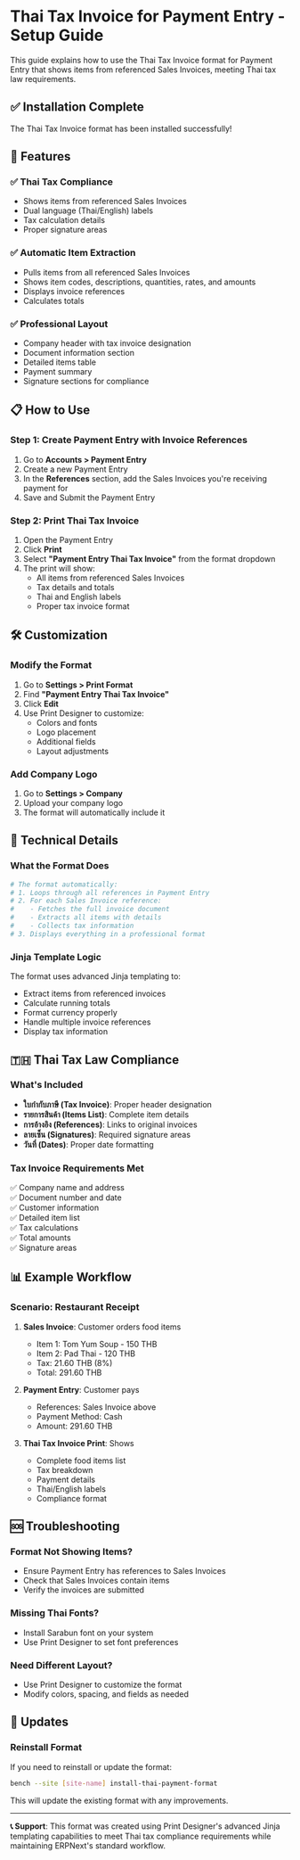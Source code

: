 # Thai Tax Invoice for Payment Entry - Setup Guide

This guide explains how to use the Thai Tax Invoice format for Payment Entry that shows items from referenced Sales Invoices, meeting Thai tax law requirements.

## ✅ Installation Complete

The Thai Tax Invoice format has been installed successfully! 

## 🎯 Features

### ✅ **Thai Tax Compliance**
- Shows items from referenced Sales Invoices
- Dual language (Thai/English) labels
- Tax calculation details
- Proper signature areas

### ✅ **Automatic Item Extraction**
- Pulls items from all referenced Sales Invoices
- Shows item codes, descriptions, quantities, rates, and amounts
- Displays invoice references
- Calculates totals

### ✅ **Professional Layout**
- Company header with tax invoice designation
- Document information section
- Detailed items table
- Payment summary
- Signature sections for compliance

## 📋 How to Use

### Step 1: Create Payment Entry with Invoice References
1. Go to **Accounts > Payment Entry**
2. Create a new Payment Entry
3. In the **References** section, add the Sales Invoices you're receiving payment for
4. Save and Submit the Payment Entry

### Step 2: Print Thai Tax Invoice
1. Open the Payment Entry
2. Click **Print**
3. Select **"Payment Entry Thai Tax Invoice"** from the format dropdown
4. The print will show:
   - All items from referenced Sales Invoices
   - Tax details and totals
   - Thai and English labels
   - Proper tax invoice format

## 🛠️ Customization

### Modify the Format
1. Go to **Settings > Print Format**
2. Find **"Payment Entry Thai Tax Invoice"**
3. Click **Edit**
4. Use Print Designer to customize:
   - Colors and fonts
   - Logo placement
   - Additional fields
   - Layout adjustments

### Add Company Logo
1. Go to **Settings > Company**
2. Upload your company logo
3. The format will automatically include it

## 🔧 Technical Details

### What the Format Does
```python
# The format automatically:
# 1. Loops through all references in Payment Entry
# 2. For each Sales Invoice reference:
#    - Fetches the full invoice document
#    - Extracts all items with details
#    - Collects tax information
# 3. Displays everything in a professional format
```

### Jinja Template Logic
The format uses advanced Jinja templating to:
- Extract items from referenced invoices
- Calculate running totals
- Format currency properly
- Handle multiple invoice references
- Display tax information

## 🇹🇭 Thai Tax Law Compliance

### What's Included
- **ใบกำกับภาษี (Tax Invoice)**: Proper header designation
- **รายการสินค้า (Items List)**: Complete item details
- **การอ้างอิง (References)**: Links to original invoices
- **ลายเซ็น (Signatures)**: Required signature areas
- **วันที่ (Dates)**: Proper date formatting

### Tax Invoice Requirements Met
✅ Company name and address  
✅ Document number and date  
✅ Customer information  
✅ Detailed item list  
✅ Tax calculations  
✅ Total amounts  
✅ Signature areas  

## 📊 Example Workflow

### Scenario: Restaurant Receipt
1. **Sales Invoice**: Customer orders food items
   - Item 1: Tom Yum Soup - 150 THB
   - Item 2: Pad Thai - 120 THB
   - Tax: 21.60 THB (8%)
   - Total: 291.60 THB

2. **Payment Entry**: Customer pays
   - References: Sales Invoice above
   - Payment Method: Cash
   - Amount: 291.60 THB

3. **Thai Tax Invoice Print**: Shows
   - Complete food items list
   - Tax breakdown
   - Payment details
   - Thai/English labels
   - Compliance format

## 🆘 Troubleshooting

### Format Not Showing Items?
- Ensure Payment Entry has references to Sales Invoices
- Check that Sales Invoices contain items
- Verify the invoices are submitted

### Missing Thai Fonts?
- Install Sarabun font on your system
- Use Print Designer to set font preferences

### Need Different Layout?
- Use Print Designer to customize the format
- Modify colors, spacing, and fields as needed

## 🔄 Updates

### Reinstall Format
If you need to reinstall or update the format:
```bash
bench --site [site-name] install-thai-payment-format
```

This will update the existing format with any improvements.

---

**📞 Support**: This format was created using Print Designer's advanced Jinja templating capabilities to meet Thai tax compliance requirements while maintaining ERPNext's standard workflow.